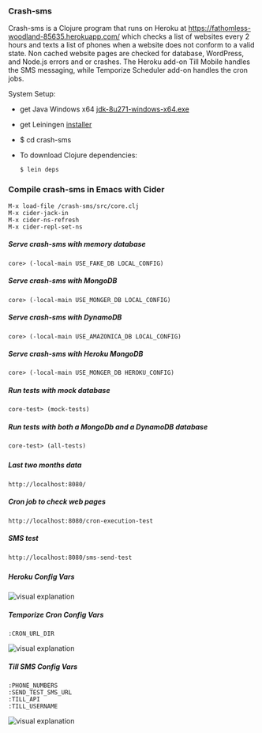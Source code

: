 ### Crash-sms ﻿﻿﻿


<a name='fast-start'></a>

Crash-sms is a Clojure program that runs on Heroku at https://fathomless-woodland-85635.herokuapp.com/ which checks a list of websites every 2 hours and texts a list of phones when a website does not conform to a valid state. Non cached website pages are checked for database, WordPress, and Node.js errors and or crashes. The Heroku add-on Till Mobile handles the SMS messaging, while Temporize Scheduler add-on handles the cron jobs.


System Setup:

 - get Java Windows x64  [jdk-8u271-windows-x64.exe](https://www.oracle.com/java/technologies/javase/javase-jdk8-downloads.html)

 - get Leiningen [installer](https://djpowell.github.io/leiningen-win-installer/)

 - $ cd crash-sms

 - To download Clojure dependencies:

       $ lein deps            

### Compile crash-sms in Emacs with Cider
```
M-x load-file /crash-sms/src/core.clj
M-x cider-jack-in
M-x cider-ns-refresh
M-x cider-repl-set-ns
```  

##### Serve crash-sms with memory database
```
core> (-local-main USE_FAKE_DB LOCAL_CONFIG)
```

##### Serve crash-sms with MongoDB
```
core> (-local-main USE_MONGER_DB LOCAL_CONFIG)
```

##### Serve crash-sms with DynamoDB
```
core> (-local-main USE_AMAZONICA_DB LOCAL_CONFIG)
```

##### Serve crash-sms with Heroku MongoDB
```
core> (-local-main USE_MONGER_DB HEROKU_CONFIG)
```

##### Run tests with mock database
```
core-test> (mock-tests)
```

##### Run tests with both a MongoDb and a DynamoDB database
```
core-test> (all-tests)
```


###
##### Last two months data
```
http://localhost:8080/
```

##### Cron job to check web pages
```
http://localhost:8080/cron-execution-test
```

##### SMS test
```
http://localhost:8080/sms-send-test
```

###
##### Heroku Config Vars
![visual explanation](https://github.com/steenhansen/crash-sms/blob/master/git-images/heroku-config-vars.png)

##### Temporize Cron Config Vars
	:CRON_URL_DIR
![visual explanation](https://github.com/steenhansen/crash-sms/blob/master/git-images/temporize-cron-vars.png)

##### Till SMS Config Vars
	:PHONE_NUMBERS 
	:SEND_TEST_SMS_URL
	:TILL_API
	:TILL_USERNAME
![visual explanation](https://github.com/steenhansen/crash-sms/blob/master/git-images/till-sms-vars.png)







